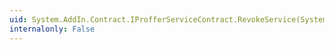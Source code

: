 ```yaml
---
uid: System.AddIn.Contract.IProfferServiceContract.RevokeService(System.String)
internalonly: False
---
```


